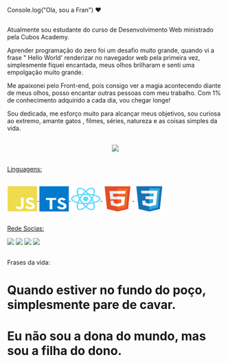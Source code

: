 Console.log("Ola, sou a Fran") ❤
##

Atualmente sou estudante do curso de Desenvolvimento Web ministrado pela Cubos Academy.

Aprender programação do zero foi um desafio muito grande, quando vi a frase " Hello World' renderizar no navegador web pela primeira vez, simplesmente fiquei encantada, meus olhos brilharam e senti uma empolgação muito grande.

Me apaixonei pelo Front-end, pois consigo ver a magia acontecendo diante de meus olhos, posso encantar outras pessoas com meu trabalho.
Com 1% de conhecimento adquirido a cada dia, vou chegar longe!   

Sou dedicada, me esforço muito para alcançar meus objetivos, sou curiosa ao extremo, amante gatos , filmes, séries, natureza e as coisas simples da vida. 

##

<div align="center">
  <a href="https://github.com/FrancieleCsantos">
  <img height="180em" src="https://github-readme-stats.vercel.app/api?username=FrancieleCsantos&show_icons=true&theme=dracula&include_all_commits=false&count_private=true"/>
 
</div>

##

Linguagens:

<div style="display: inline_block"><br>
  <img align="center" alt="Fran-Js" height="60" width="70" src="https://raw.githubusercontent.com/devicons/devicon/master/icons/javascript/javascript-plain.svg">
  <img align="center" alt="Fran-Ts" height="60" width="70" src="https://raw.githubusercontent.com/devicons/devicon/master/icons/typescript/typescript-plain.svg">
  <img align="center" alt="Fran-React" height="60" width="70" src="https://raw.githubusercontent.com/devicons/devicon/master/icons/react/react-original.svg">
  <img align="center" alt="Fran-HTML" height="60" width="70" src="https://raw.githubusercontent.com/devicons/devicon/master/icons/html5/html5-original.svg">
  <img align="center" alt="Fran-CSS" height="60" width="70" src="https://raw.githubusercontent.com/devicons/devicon/master/icons/css3/css3-original.svg">
</div>

 ##
 
 Rede Socias:
 
 <div>
  <a href="https://www.instagram.com/fransantos_black" target="_blank"><img src="https://img.shields.io/badge/-Instagram-%23E4405F?style=for-the-badge&logo=instagram&logoColor=white" target="_blank"></a>
 <a href="https://discord.gg/Q98yjFJfky" target="_blank"><img src="https://img.shields.io/badge/Discord-7289DA?style=for-the-badge&logo=discord&logoColor=white" target="_blank"></a> 
  <a href = "francieleconceicaodossantos93@gmail.com"><img src="https://img.shields.io/badge/-Gmail-%23333?style=for-the-badge&logo=gmail&logoColor=white" target="_blank"></a>
  <a href="https://www.linkedin.com/in/franciele-csantos/" target="_blank"><img src="https://img.shields.io/badge/-LinkedIn-%230077B5?style=for-the-badge&logo=linkedin&logoColor=white" target="_blank"></a> 
  <div/>
  
  ##
 Frases da vida: 

# Quando estiver no fundo do poço, simplesmente pare de cavar.

# Eu não sou a dona do mundo, mas sou a filha do dono.






<!---
FrancieleCsantos/FrancieleCsantos is a ✨ special ✨ repository because its `README.md` (this file) appears on your GitHub profile.
You can click the Preview link to take a look at your changes.
--->
